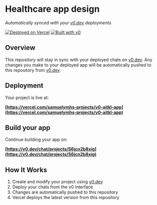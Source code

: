 # Healthcare app design

*Automatically synced with your [v0.dev](https://v0.dev) deployments*

[![Deployed on Vercel](https://img.shields.io/badge/Deployed%20on-Vercel-black?style=for-the-badge&logo=vercel)](https://vercel.com/samuelymhs-projects/v0-aitkl-app)
[![Built with v0](https://img.shields.io/badge/Built%20with-v0.dev-black?style=for-the-badge)](https://v0.dev/chat/projects/S6jcn2b8xig)

## Overview

This repository will stay in sync with your deployed chats on [v0.dev](https://v0.dev).
Any changes you make to your deployed app will be automatically pushed to this repository from [v0.dev](https://v0.dev).

## Deployment

Your project is live at:

**[https://vercel.com/samuelymhs-projects/v0-aitkl-app](https://vercel.com/samuelymhs-projects/v0-aitkl-app)**

## Build your app

Continue building your app on:

**[https://v0.dev/chat/projects/S6jcn2b8xig](https://v0.dev/chat/projects/S6jcn2b8xig)**

## How It Works

1. Create and modify your project using [v0.dev](https://v0.dev)
2. Deploy your chats from the v0 interface
3. Changes are automatically pushed to this repository
4. Vercel deploys the latest version from this repository  
